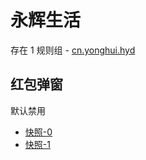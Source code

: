 # 永辉生活

存在 1 规则组 - [cn.yonghui.hyd](/src/apps/cn.yonghui.hyd.ts)

## 红包弹窗

默认禁用

- [快照-0](https://i.gkd.li/i/13414401)
- [快照-1](https://i.gkd.li/i/13414444)
